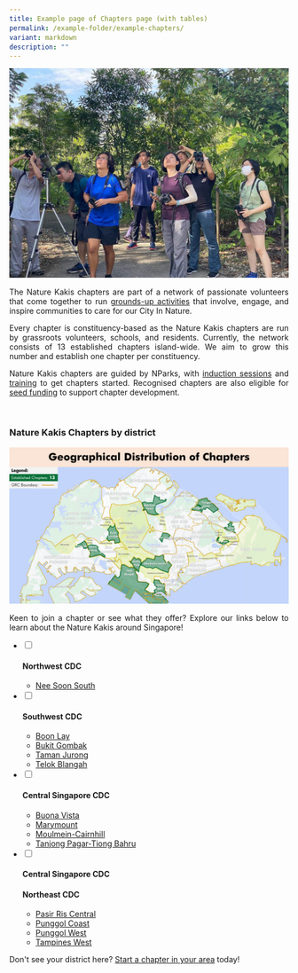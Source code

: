 ```yaml
---
title: Example page of Chapters page (with tables)
permalink: /example-folder/example-chapters/
variant: markdown
description: ""
---
```

<section>
	<img src="/images/BioD%20&amp;%20wildlife/BioDandWildlife__2__Resized.jpg">
	<p align="justify">The Nature Kakis chapters are part of a network of passionate volunteers that come together to run <a href="/join-our-activities/">grounds-up activities</a> that involve, engage, and inspire communities to care for our City In Nature.</p> 
	<p align="justify">Every chapter is constituency-based as the Nature Kakis chapters are run by grassroots volunteers, schools, and residents. Currently, the network consists of 13 established chapters island-wide. We aim to grow this number and establish one chapter per constituency.</p>
	<p align="justify">Nature Kakis chapters are guided by NParks, with <a href="">induction sessions</a> and <a href="">training</a> to get chapters started. Recognised chapters are also eligible for <a href="/seed-fund/about/">seed funding</a> to support chapter development.</p>
	<br>
</section>

<section>
<h3>Nature Kakis Chapters by district</h3>
	<img src="/images/Maps/nk%20map%20new.PNG">
	<p align="justify">Keen to join a chapter or see what they offer? Explore our links below to learn about the Nature Kakis around Singapore!</p>
	<ul class="jekyllcodex_accordion">
		<li><input type="checkbox" id="accordion1">
			<label for="accordion1"><h4>Northwest CDC</h4></label><div>
				<ul>
					<li><a href="/all/chapters/nee-soon-south/">Nee Soon South</a></li>
				</ul>
		</div></li>
		<li><input type="checkbox" id="accordion1">
			<label for="accordion1"><h4>Southwest CDC</h4></label><div>
				<ul>
					<li><a href="/all/chapters/boon-lay/">Boon Lay</a></li>
					<li><a href="/all/chapters/bukit-gombak/">Bukit Gombak</a></li>
					<li><a href="/all/chapters/taman-jurong/">Taman Jurong</a></li>
					<li><a href="/all/chapters/telok-blangah/">Telok Blangah</a></li>
				</ul>
		</div></li>
		<li><input type="checkbox" id="accordion1">
			<label for="accordion1"><h4>Central Singapore CDC</h4></label><div>
				<ul>
					<li><a href="">Buona Vista</a></li>
					<li><a href="/all/chapters/marymount/">Marymount</a></li>
					<li><a href="/all/chapters/moulmein-cainhill/">Moulmein-Cairnhill</a></li>
					<li><a href="/all/chapters/tanjong-pagar-tiong-bahru/">Tanjong Pagar-Tiong Bahru</a></li>
				</ul>
		</div></li>
		<li><input type="checkbox" id="accordion1">
			<label for="accordion1"><h4>Central Singapore CDC</h4></label><div><h4>Northeast CDC</h4>
				<ul>
					<li><a href="/all/chapters/pasir-ris-central/">Pasir Ris Central</a></li>
					<li><a href="/all/chapters/punggol-coast/">Punggol Coast</a></li>
					<li><a href="/all/chapters/punggol-west/">Punggol West</a></li>
					<li><a href="/all/chapters/tampines-west/">Tampines West</a></li>
				</ul>
		</div></li>
	</ul>
	<p align="justify">Don't see your district here? <a href="/nature-kakis-network/chapters/starting-a-chapter/">Start a chapter in your area</a> today!</p>
</section>